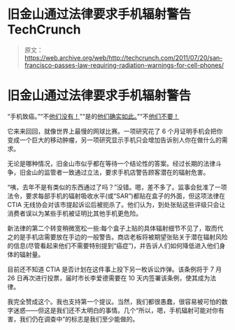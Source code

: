 # 旧金山通过法律要求手机辐射警告 TechCrunch

> 原文：<https://web.archive.org/web/http://techcrunch.com/2011/07/20/san-francisco-passes-law-requiring-radiation-warnings-for-cell-phones/>

# 旧金山通过法律要求手机辐射警告

“手机致癌。”“不[他们没有！](https://web.archive.org/web/20230204225938/https://techcrunch.com/2011/02/17/shocking-study-no-link-between-mobile-phones-and-brain-cancer/)”“是的[他们确实如此。](https://web.archive.org/web/20230204225938/http://www.switched.com/2009/10/27/cell-phones-cause-cancer-says-world-health-organization/)”“不[他们不要！](https://web.archive.org/web/20230204225938/https://techcrunch.com/2011/07/05/cellphones-now-causing-less-cancer/)

它来来回回，就像世界上最慢的网球比赛。一项研究花了 6 个月证明手机会把你变成一个巨大的移动肿瘤，另一项研究显示手机只会增加告诉别人你在做什么的需求。

无论是哪种情况，旧金山市似乎都在等待一个结论性的答案。经过长期的法律斗争，旧金山的监管者一致通过立法，要求手机店警告顾客潜在的辐射危害。

“咦，去年不是有类似的东西通过了吗？”没错。嗯，差不多了。监事会批准了一项法令，要求每部手机的辐射吸收水平(或“SAR”)都贴在盒子的外面，但这项法律在 CTIA 无线协会对该市提起诉讼后被扼杀了。他们认为，到处张贴这些评级只会让消费者误以为某些手机被证明比其他手机更危险。

新法律的第二个转变稍微宽松一些:每个盒子上贴的具体辐射细节不见了，取而代之的是手机店需要放在手边的一般警告。商店老板将被期望张贴关于潜在辐射风险的信息(尽管看起来他们不需要特别提到“癌症”)，并告诉人们如何降低进入他们身体的辐射量。

目前还不知道 CTIA 是否计划在这件事上投下另一枚诉讼炸弹。该条例将于 7 月 26 日再次进行投票，届时市长李爱德需要在 10 天内签署该条例，使其成为法律。

我完全赞成这个。我也支持第一个提议。当然，我们都很愚蠢，很容易被可怕的数字迷惑——但这是我们还不太明白的事情。几个“所以，嗯，手机辐射可能对你有害，我们仍在调查中”的标志是我们至少能做的。